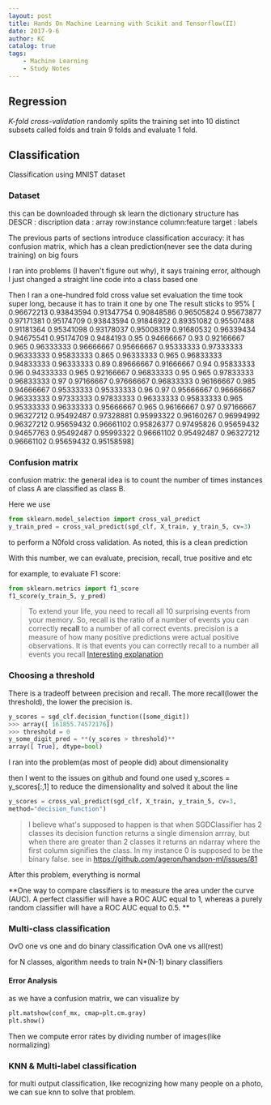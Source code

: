 ```yaml
---
layout: post
title: Hands On Machine Learning with Scikit and Tensorflow(II)
date: 2017-9-6
author: KC
catalog: true
tags:
    - Machine Learning
    - Study Notes
---
```



## Regression 
*K-fold cross-validation* randomly splits the training set into 10 distinct subsets called folds and train 9 folds and evaluate 1 fold. 

## Classification 
Classification using MNIST dataset 

### Dataset 
this can be downloaded through sk learn 
the dictionary structure has 
DESCR : discription
data : array  row:instance column:feature 
target : labels 

The previous parts of sections introduce classification accuracy: 
it has confusion matrix, which has a clean prediction(never see the data during training) on big fours 

I ran into problems (I haven't figure out why), it says training error, although I just changed a straight line code into a class based one

Then I ran a one-hundred fold cross value set evaluation 
the time took super long, because it has to train it one by one 
The result sticks to 95%
[ 0.96672213  0.93843594  0.91347754  0.90848586  0.96505824  0.95673877
  0.97171381  0.95174709  0.93843594  0.91846922  0.89351082  0.95507488
  0.91181364  0.95341098  0.93178037  0.95008319  0.91680532  0.96339434
  0.94675541  0.95174709  0.9484193   0.95        0.94666667  0.93
  0.92166667  0.965       0.96333333  0.96666667  0.95666667  0.95333333
  0.97333333  0.96333333  0.95833333  0.865       0.96333333  0.965
  0.96833333  0.94833333  0.96333333  0.89        0.89666667  0.91666667
  0.94        0.95833333  0.96        0.94333333  0.965       0.92166667
  0.96833333  0.95        0.965       0.97833333  0.96833333  0.97
  0.97166667  0.97666667  0.96833333  0.96166667  0.985       0.94666667
  0.95333333  0.95333333  0.96        0.97        0.95666667  0.96666667
  0.96333333  0.97333333  0.97833333  0.96333333  0.95833333  0.965
  0.95333333  0.96333333  0.95666667  0.965       0.96166667  0.97
  0.97166667  0.96327212  0.95492487  0.97328881  0.95993322  0.96160267
  0.96994992  0.96327212  0.95659432  0.96661102  0.95826377  0.97495826
  0.95659432  0.94657763  0.95492487  0.95993322  0.96661102  0.95492487
  0.96327212  0.96661102  0.95659432  0.95158598]

  ### Confusion matrix 
  confusion matrix: the general idea is to count the number of times instances of class A are classified as class B.

  Here we use 
  ```python 
from sklearn.model_selection import cross_val_predict
y_train_pred = cross_val_predict(sgd_clf, X_train, y_train_5, cv=3)
```
to perform a N0fold cross validation. As noted, this is a clean prediction

With this number, we can evaluate, precision, recall, true positive and etc

for example, to evaluate F1 score: 
```python 
from sklearn.metrics import f1_score
f1_score(y_train_5, y_pred)
```
>To extend your life, you need to recall all 10 surprising events from your memory. So, recall is the ratio of a number of events you can correctly **recall** to a number of all correct events.
>precision is a measure of how many positive predictions were actual positive observations. It is that events you can correctly recall to a number all events you recall 
[Interesting explanation](https://www.quora.com/What-is-the-best-way-to-understand-the-terms-precision-and-recall)

### Choosing a threshold 
There is a tradeoff between precision and recall. The more recall(lower the threshold), the lower the precision is. 
```python 
y_scores = sgd_clf.decision_function([some_digit])
>>> array([ 161855.74572176])
>>> threshold = 0
y_some_digit_pred = **(y_scores > threshold)**
array([ True], dtype=bool)
```

I ran into the problem(as most of people did) about dimensionality

then I went to the issues on github and found 
one used 
y_scores = y_scores[:,1]
to reduce the dimensionality and solved it about the line 
```python 
y_scores = cross_val_predict(sgd_clf, X_train, y_train_5, cv=3,
method="decision_function")
```
>I believe what's supposed to happen is that when SGDClassifier has 2 classes its decision function returns a single dimension arrray, but when there are greater than 2 classes it returns an ndarray where the first column signifies the class. In my instance 0 is supposed to be the binary false.
see in https://github.com/ageron/handson-ml/issues/81

After this problem, everything is normal 

**One way to compare classifiers is to measure the area under the curve (AUC). A perfect classifier will have a ROC AUC equal to 1, whereas a purely random classifier will have a ROC AUC equal to 0.5. **

### Multi-class classification 
OvO one vs one and do binary classification 
OvA one vs all(rest)

for N classes, algorithm needs to train N*(N-1) binary classifiers

#### Error Analysis 
as we have a confusion matrix, we can visualize by 
```python 
plt.matshow(conf_mx, cmap=plt.cm.gray)
plt.show()
```
Then we compute error rates by dividing number of images(like normalizing)

### KNN & Multi-label classification 
for multi output classification, like recognizing how many people on a photo, we can sue knn to solve that problem.